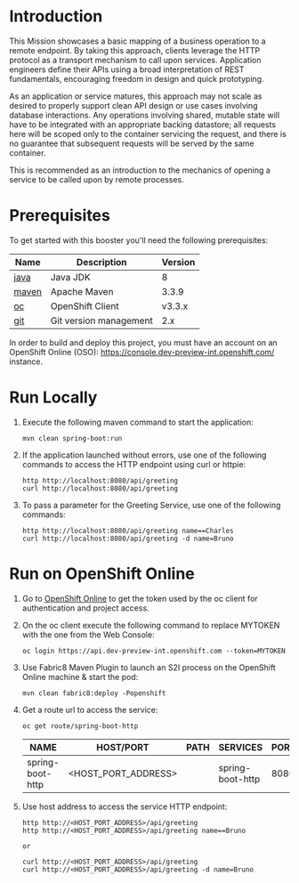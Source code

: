 # Introduction

This Mission showcases a basic mapping of a business operation to a remote endpoint. By taking this approach, clients leverage the HTTP protocol as a transport mechanism to call upon services. Application engineers define their APIs using a broad interpretation of REST fundamentals, encouraging freedom in design and quick prototyping.

As an application or service matures, this approach may not scale as desired to properly support clean API design or use cases involving database interactions. Any operations involving shared, mutable state will have to be integrated with an appropriate backing datastore; all requests here will be scoped only to the container servicing the request, and there is no guarantee that subsequent requests will be served by the same container.

This is recommended as an introduction to the mechanics of opening a service to be called upon by remote processes.

# Prerequisites

To get started with this booster you'll need the following prerequisites:

Name | Description | Version
--- | --- | ---
[java][1] | Java JDK | 8
[maven][2] | Apache Maven | 3.3.9 
[oc][3] | OpenShift Client | v3.3.x
[git][4] | Git version management | 2.x 

[1]: http://www.oracle.com/technetwork/java/javase/downloads/
[2]: https://maven.apache.org/download.cgi?Preferred=ftp://mirror.reverse.net/pub/apache/
[3]: https://docs.openshift.com/enterprise/3.2/cli_reference/get_started_cli.html
[4]: https://git-scm.com/book/en/v2/Getting-Started-Installing-Git

In order to build and deploy this project, you must have an account on an OpenShift Online (OSO): https://console.dev-preview-int.openshift.com/ instance.

# Run Locally

1. Execute the following maven command to start the application:

    ```
    mvn clean spring-boot:run
    ```

1. If the application launched without errors, use one of the following commands to access the HTTP endpoint using curl or httpie:

    ```
    http http://localhost:8080/api/greeting
    curl http://localhost:8080/api/greeting
    ```

1. To pass a parameter for the Greeting Service, use one of the following commands:

    ```
    http http://localhost:8080/api/greeting name==Charles
    curl http://localhost:8080/api/greeting -d name=Bruno
    ```

# Run on OpenShift Online

1. Go to [OpenShift Online](https://console.dev-preview-int.openshift.com/console/command-line) to get the token used by the oc client for authentication and project access. 

1. On the oc client execute the following command to replace MYTOKEN with the one from the Web Console:

    ```
    oc login https://api.dev-preview-int.openshift.com --token=MYTOKEN
    ```

1. Use Fabric8 Maven Plugin to launch an S2I process on the OpenShift Online machine & start the pod:

    ```
    mvn clean fabric8:deploy -Popenshift
    ```
    
1. Get a route url to access the service:

    ```
    oc get route/spring-boot-http
    ``` 

    NAME | HOST/PORT | PATH | SERVICES | PORT | TERMINATION
    ---- | --------- | ---- | -------- | ---- | -----------
    spring-boot-http | <HOST_PORT_ADDRESS> | | spring-boot-http | 8080 | 

1. Use host address to access the service HTTP endpoint:
    ```
    http http://<HOST_PORT_ADDRESS>/api/greeting
    http http://<HOST_PORT_ADDRESS>/api/greeting name==Bruno

    or 

    curl http://<HOST_PORT_ADDRESS>/api/greeting
    curl http://<HOST_PORT_ADDRESS>/api/greeting -d name=Bruno
    ```
